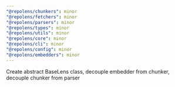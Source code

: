 ```yaml
---
"@repolens/chunkers": minor
"@repolens/fetchers": minor
"@repolens/parsers": minor
"@repolens/types": minor
"@repolens/utils": minor
"@repolens/core": minor
"@repolens/cli": minor
"@repolens/config": minor
"@repolens/embedders": minor
---
```


Create abstract BaseLens class, decouple embedder from chunker, decouple chunker from parser
